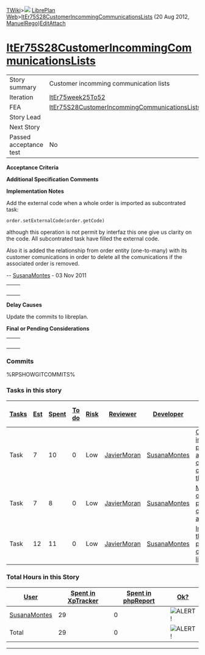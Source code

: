 [TWiki](Main_WebHome)&gt;![](/twiki/pub/TWiki/TWikiDocGraphics/web-bg-small.gif) [LibrePlan Web](LibrePlan_WebHome)&gt;[ItEr75S28CustomerIncommingCommunicationsLists](LibrePlan_ItEr75S28CustomerIncommingCommunicationsLists "Topic revision: 8 (20 Aug 2012 - 09:52:54)") (20 Aug 2012, [ManuelRego](Main_ManuelRego))[Edit](LibrePlan_ItEr75S28CustomerIncommingCommunicationsLists?t=1520343686 "Edit this topic text")[Attach](/twiki/bin/attach/LibrePlan/ItEr75S28CustomerIncommingCommunicationsLists "Attach an image or document to this topic")  

 [ItEr75S28CustomerIncommingCommunicationsLists](LibrePlan_ItEr75S28CustomerIncommingCommunicationsLists)
=========================================================================================================

|                        |                                                                                                          |
|------------------------|----------------------------------------------------------------------------------------------------------|
| Story summary          | Customer incomming communication lists                                                                   |
| Iteration              | [ItEr75week25To52](LibrePlan_ItEr75week25To52)                                                           |
| FEA                    | [ItEr75S28CustomerIncommingCommunicationsLists](LibrePlan_ItEr75S28CustomerIncommingCommunicationsLists) |
| Story Lead             |                                                                                                          |
| Next Story             |                                                                                                          |
| Passed acceptance test | No                                                                                                       |

**Acceptance Criteria**

**Additional Specification Comments**

**Implementation Notes**

Add the external code when a whole order is imported as subcontrated task:

    order.setExternalCode(order.getCode)

although this operation is not permit by interfaz this one give us clarity on the code. All subcontrated task have filled the external code.

Also it is added the relationship from order entity (one-to-many) with its customer comunications in order to delete all the comunications if the associated order is removed.

-- [SusanaMontes](Main_SusanaMontes) - 03 Nov 2011

|     |     |
|-----|-----|
|     |     |

**Delay Causes**

Update the commits to libreplan.

**Final or Pending Considerations**

|     |     |
|-----|-----|
|     |     |

###  Commits

%RPSHOWGITCOMMITS%

###  Tasks in this story

| [Tasks](LibrePlan_ItEr75S28CustomerIncommingCommunicationsLists?sortcol=0;table=2;up=0#sorted_table "Sort by this column") | [Est](LibrePlan_ItEr75S28CustomerIncommingCommunicationsLists?sortcol=1;table=2;up=0#sorted_table "Sort by this column") | [Spent](LibrePlan_ItEr75S28CustomerIncommingCommunicationsLists?sortcol=2;table=2;up=0#sorted_table "Sort by this column") | [To do](LibrePlan_ItEr75S28CustomerIncommingCommunicationsLists?sortcol=3;table=2;up=0#sorted_table "Sort by this column") | [Risk](LibrePlan_ItEr75S28CustomerIncommingCommunicationsLists?sortcol=4;table=2;up=0#sorted_table "Sort by this column") | [Reviewer](LibrePlan_ItEr75S28CustomerIncommingCommunicationsLists?sortcol=5;table=2;up=0#sorted_table "Sort by this column") | [Developer](LibrePlan_ItEr75S28CustomerIncommingCommunicationsLists?sortcol=6;table=2;up=0#sorted_table "Sort by this column") | [Task Name](LibrePlan_ItEr75S28CustomerIncommingCommunicationsLists?sortcol=7;table=2;up=0#sorted_table "Sort by this column")                           | [Start Date](LibrePlan_ItEr75S28CustomerIncommingCommunicationsLists?sortcol=8;table=2;up=0#sorted_table "Sort by this column") | [Est End Date](LibrePlan_ItEr75S28CustomerIncommingCommunicationsLists?sortcol=9;table=2;up=0#sorted_table "Sort by this column") | [End Date](LibrePlan_ItEr75S28CustomerIncommingCommunicationsLists?sortcol=10;table=2;up=0#sorted_table "Sort by this column") |
|----------------------------------------------------------------------------------------------------------------------------|--------------------------------------------------------------------------------------------------------------------------|----------------------------------------------------------------------------------------------------------------------------|----------------------------------------------------------------------------------------------------------------------------|---------------------------------------------------------------------------------------------------------------------------|-------------------------------------------------------------------------------------------------------------------------------|--------------------------------------------------------------------------------------------------------------------------------|----------------------------------------------------------------------------------------------------------------------------------------------------------|---------------------------------------------------------------------------------------------------------------------------------|-----------------------------------------------------------------------------------------------------------------------------------|--------------------------------------------------------------------------------------------------------------------------------|
| Task                                                                                                                       | 7                                                                                                                        | 10                                                                                                                         | 0                                                                                                                          | Low                                                                                                                       | [JavierMoran](Main_JavierMoran)                                                                                               | [SusanaMontes](Main_SusanaMontes)                                                                                              | [Create a list of incoming projects accepted by customers and contracted with the company](LibrePlan_AnA15S01CustomerIncommingCommunicationsLists#TasK1) |                                                                                                                                 |                                                                                                                                   |                                                                                                                                |
| Task                                                                                                                       | 7                                                                                                                        | 8                                                                                                                          | 0                                                                                                                          | Low                                                                                                                       | [JavierMoran](Main_JavierMoran)                                                                                               | [SusanaMontes](Main_SusanaMontes)                                                                                              | [Mark the items of incoming projects communications as reviewed](LibrePlan_AnA15S01CustomerIncommingCommunicationsLists#TasK2)                           |                                                                                                                                 |                                                                                                                                   |                                                                                                                                |
| Task                                                                                                                       | 12                                                                                                                       | 11                                                                                                                         | 0                                                                                                                          | Low                                                                                                                       | [JavierMoran](Main_JavierMoran)                                                                                               | [SusanaMontes](Main_SusanaMontes)                                                                                              | [Include filter in the incoming projects communications list](LibrePlan_AnA15S01CustomerIncommingCommunicationsLists#TasK3)                              |                                                                                                                                 |                                                                                                                                   |                                                                                                                                |

###  Total Hours in this Story

| [User](LibrePlan_ItEr75S28CustomerIncommingCommunicationsLists?sortcol=0;table=3;up=0#sorted_table "Sort by this column") | [Spent in XpTracker](LibrePlan_ItEr75S28CustomerIncommingCommunicationsLists?sortcol=1;table=3;up=0#sorted_table "Sort by this column") | [Spent in phpReport](LibrePlan_ItEr75S28CustomerIncommingCommunicationsLists?sortcol=2;table=3;up=0#sorted_table "Sort by this column") | [Ok?](LibrePlan_ItEr75S28CustomerIncommingCommunicationsLists?sortcol=3;table=3;up=0#sorted_table "Sort by this column") |
|---------------------------------------------------------------------------------------------------------------------------|-----------------------------------------------------------------------------------------------------------------------------------------|-----------------------------------------------------------------------------------------------------------------------------------------|--------------------------------------------------------------------------------------------------------------------------|
| [SusanaMontes](Main_SusanaMontes)                                                                                         | 29                                                                                                                                      | 0                                                                                                                                       | ![ALERT!](/twiki/pub/TWiki/TWikiDocGraphics/warning.gif "ALERT!")                                                        |
| Total                                                                                                                     | 29                                                                                                                                      | 0                                                                                                                                       | ![ALERT!](/twiki/pub/TWiki/TWikiDocGraphics/warning.gif "ALERT!")                                                        |

------------------------------------------------------------------------
